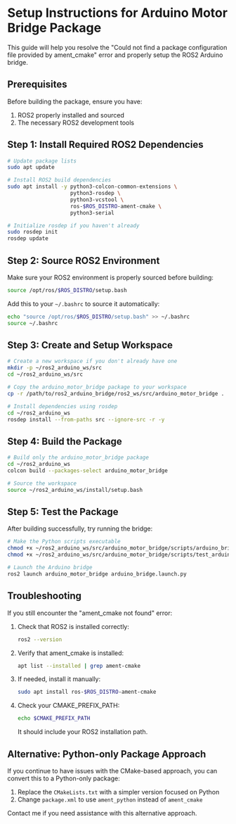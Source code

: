 # Setup Instructions for Arduino Motor Bridge Package

This guide will help you resolve the "Could not find a package configuration file provided by ament_cmake" error and properly setup the ROS2 Arduino bridge.

## Prerequisites

Before building the package, ensure you have:

1. ROS2 properly installed and sourced
2. The necessary ROS2 development tools

## Step 1: Install Required ROS2 Dependencies

```bash
# Update package lists
sudo apt update

# Install ROS2 build dependencies
sudo apt install -y python3-colcon-common-extensions \
                    python3-rosdep \
                    python3-vcstool \
                    ros-$ROS_DISTRO-ament-cmake \
                    python3-serial

# Initialize rosdep if you haven't already
sudo rosdep init
rosdep update
```

## Step 2: Source ROS2 Environment

Make sure your ROS2 environment is properly sourced before building:

```bash
source /opt/ros/$ROS_DISTRO/setup.bash
```

Add this to your `~/.bashrc` to source it automatically:

```bash
echo "source /opt/ros/$ROS_DISTRO/setup.bash" >> ~/.bashrc
source ~/.bashrc
```

## Step 3: Create and Setup Workspace

```bash
# Create a new workspace if you don't already have one
mkdir -p ~/ros2_arduino_ws/src
cd ~/ros2_arduino_ws/src

# Copy the arduino_motor_bridge package to your workspace
cp -r /path/to/ros2_arduino_bridge/ros2_ws/src/arduino_motor_bridge .

# Install dependencies using rosdep
cd ~/ros2_arduino_ws
rosdep install --from-paths src --ignore-src -r -y
```

## Step 4: Build the Package

```bash
# Build only the arduino_motor_bridge package
cd ~/ros2_arduino_ws
colcon build --packages-select arduino_motor_bridge

# Source the workspace
source ~/ros2_arduino_ws/install/setup.bash
```

## Step 5: Test the Package

After building successfully, try running the bridge:

```bash
# Make the Python scripts executable
chmod +x ~/ros2_arduino_ws/src/arduino_motor_bridge/scripts/arduino_bridge_node.py
chmod +x ~/ros2_arduino_ws/src/arduino_motor_bridge/scripts/test_arduino_commands.py

# Launch the Arduino bridge
ros2 launch arduino_motor_bridge arduino_bridge.launch.py
```

## Troubleshooting

If you still encounter the "ament_cmake not found" error:

1. Check that ROS2 is installed correctly:
   ```bash
   ros2 --version
   ```

2. Verify that ament_cmake is installed:
   ```bash
   apt list --installed | grep ament-cmake
   ```

3. If needed, install it manually:
   ```bash
   sudo apt install ros-$ROS_DISTRO-ament-cmake
   ```

4. Check your CMAKE_PREFIX_PATH:
   ```bash
   echo $CMAKE_PREFIX_PATH
   ```
   It should include your ROS2 installation path.

## Alternative: Python-only Package Approach

If you continue to have issues with the CMake-based approach, you can convert this to a Python-only package:

1. Replace the `CMakeLists.txt` with a simpler version focused on Python
2. Change `package.xml` to use `ament_python` instead of `ament_cmake`

Contact me if you need assistance with this alternative approach.
